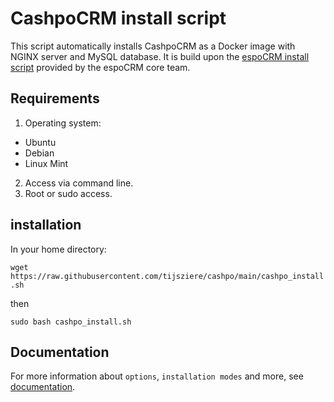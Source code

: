 # CashpoCRM install script

This script automatically installs CashpoCRM as a Docker image with NGINX server and MySQL database. It is build upon the [espoCRM install script](https://github.com/espocrm/espocrm-installer) provided by the espoCRM core team.

## Requirements

1. Operating system:
* Ubuntu
* Debian
* Linux Mint
2. Access via command line.
3. Root or sudo access.

## installation

In your home directory:

``` wget https://raw.githubusercontent.com/tijsziere/cashpo/main/cashpo_install.sh ```

then

``` sudo bash cashpo_install.sh ```



## Documentation

For more information about `options`, `installation modes` and more, see [documentation](https://github.com/espocrm/documentation/blob/master/docs/administration/installation-by-script.md).